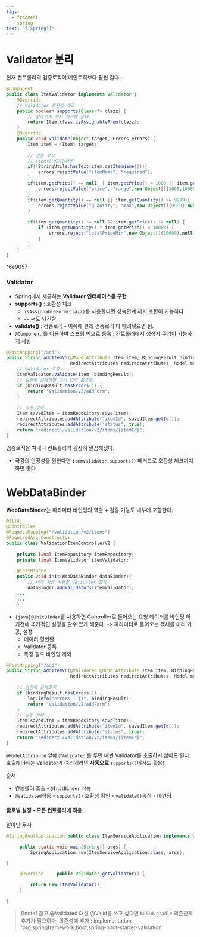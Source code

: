 ```yaml
---
tags:
  - fragment
  - spring
text: "[[Spring]]"
---
```

# Validator 분리

현재 컨트롤러의 검증로직이 메인로직보다 훨씬 길다..

```java
@Component  
public class ItemValidator implements Validator {  
    @Override  
    // Validator 호환성 체크  
    public boolean supports(Class<?> clazz) {  
        // 상속관계 까지 체크해 준다.  
        return Item.class.isAssignableFrom(clazz);  
    }  
    @Override  
    public void validate(Object target, Errors errors) {  
        Item item = (Item) target;  
  
	    // 검증 로직  
        // item이 비어있다면  
        if(!StringUtils.hasText(item.getItemName())){  
            errors.rejectValue("itemName", "required");  
        }  
        if(item.getPrice() == null || item.getPrice() < 1000 || item.getPrice() > 1000000){  
            errors.rejectValue("price", "range",new Object[]{1000,1000000},null);  
        }        
        if(item.getQuantity() == null || item.getQuantity() >= 9999){  
            errors.rejectValue("quantity", "max",new Object[]{9999},null);  
        }   
             
        if(item.getQuantity() != null && item.getPrice() != null) {  
            if (item.getQuantity() * item.getPrice() < 10000) {  
                errors.reject("totalPriceMin",new Object[]{10000},null);  
            }        
        }    
    }
}
```

^6e9057

### Validator
- Spring에서 제공하는 **Validator 인터페이스를 구현**
- **supports()** : 호환성 체크
	- `isAssignableForm(clazz)`를 사용한다면 상속관계 까지 호환이 가능하다
	- `==` 써도 되긴함
- **validate()** : 검증로직 - 이쪽에 원래 검증로직 다 때려넣으면 됨.
- `@Component` 를 이용하여 스프링 빈으로 등록 : 컨트롤러에서 생성자 주입이 가능하게 세팅


```java hl:5
@PostMapping("/add")  
public String addItemV5(@ModelAttribute Item item, BindingResult bindingResult,  
                        RedirectAttributes redirectAttributes, Model model) {  
	// Validator 호출
    itemValidator.validate(item, bindingResult);  
    // 검증에 실패하면 다시 입력 폼으로  
    if (bindingResult.hasErrors()) {  
        return "validation/v2/addForm";  
    }  
    
    // 성공 로직  
    Item savedItem = itemRepository.save(item);  
    redirectAttributes.addAttribute("itemId", savedItem.getId());  
    redirectAttributes.addAttribute("status", true);  
    return "redirect:/validation/v2/items/{itemId}";  
}
```
검증로직을 쳐내니 컨트롤러가 굉장히 깔끔해졌다.
- 극강의 안정성을 원한다면 `itemValidator.supports()` 메서드로 호환성 체크까지 하면 좋다



# WebDataBinder

**WebDataBinder**는 파라미터 바인딩의 역할 + 검증 기능도 내부에 포함한다.

```java title:"Controller"
@Slf4j  
@Controller  
@RequestMapping("/validation/v2/items")  
@RequiredArgsConstructor  
public class ValidationItemControllerV2 {  
  
    private final ItemRepository itemRepository;  
    private final ItemValidator itemValidator;  
  
    @InitBinder  
    public void init(WebDataBinder dataBinder){  
	    // 내가 지금 사용할 Validator 할당
        dataBinder.addValidators(itemValidator);  
    ...
    ...
    }
```
- `{java}@InitBinder`를 사용하면 Controller로 들어오는 요청 데이터를 바인딩 하기전에 추가적인 설정을 할수 있게 해준다.
  -> 파라미터로 들어오는 객체를 미리 가공, 설정
	- 데이터 형변환
	- Validator 등록
	- 특정 필드 바인딩 제외

```java hl:2
@PostMapping("/add")  
public String addItemV6(@Validated @ModelAttribute Item item, BindingResult bindingResult,  
                        RedirectAttributes redirectAttributes, Model model) {  
  
    // 검증에 실패로직
    if (bindingResult.hasErrors()) {  
        log.info("errors : {}", bindingResult);  
        return "validation/v2/addForm";  
    }  
    // 성공 로직  
    Item savedItem = itemRepository.save(item);  
    redirectAttributes.addAttribute("itemId", savedItem.getId());  
    redirectAttributes.addAttribute("status", true);  
    return "redirect:/validation/v2/items/{itemId}";  
}
```
`@ModelAttribute` 앞에 `@Validated` 를 두면 매번 Validator를 호출하지 않아도 된다.
호출해야하는 Validator가 여러개라면 **자동으로** `supports()`메서드 활용!

순서
- 컨트롤러 호출 - `@InitBinder` 작동
- `@Validated`작동 - `supports()` 호환성 확인 - `validate()`동작 - 바인딩



#### 글로벌 설정 - 모든 컨트롤러에 적용
알아만 두자

```java
@SpringBootApplication public class ItemServiceApplication implements WebMvcConfigurer {

     public static void main(String[] args) {
         SpringApplication.run(ItemServiceApplication.class, args);

}

     @Override     public Validator getValidator() {

         return new ItemValidator();
     }

}
```


> [!note] 참고
> @Validated 대신 @Valid를 쓰고 싶다면 `build.gradle` 의존관계 추가가 필요하다.
> 의존성에 추가 : implementation 'org.springframework.boot:spring-boot-starter-validation`
